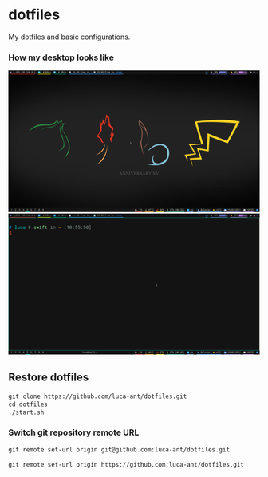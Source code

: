 # dotfiles
My dotfiles and basic configurations.

### How my desktop looks like 

<p align="center">
  <img width=1024px src="https://github.com/luca-ant/dotfiles/blob/master/images/desktop.png">
  <img width=1024px src="https://github.com/luca-ant/dotfiles/blob/master/images/terminal.png">
</p>

## Restore dotfiles

```
git clone https://github.com/luca-ant/dotfiles.git
cd dotfiles
./start.sh
```

### Switch git repository remote URL
```
git remote set-url origin git@github.com:luca-ant/dotfiles.git
```

```
git remote set-url origin https://github.com:luca-ant/dotfiles.git
```
